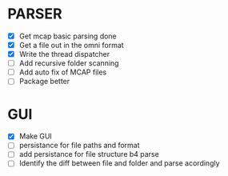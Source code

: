 # PARSER
 - [x] Get mcap basic parsing done
 - [x] Get a file out in the omni format
 - [x] Write the thread dispatcher
 - [ ] Add recursive folder scanning
 - [ ] Add auto fix of MCAP files
 - [ ] Package better

# GUI
 - [x] Make GUI
 - [ ] persistance for file paths and format
 - [ ] add persistance for file structure b4 parse
 - [ ] Identify the diff between file and folder and parse acordingly
